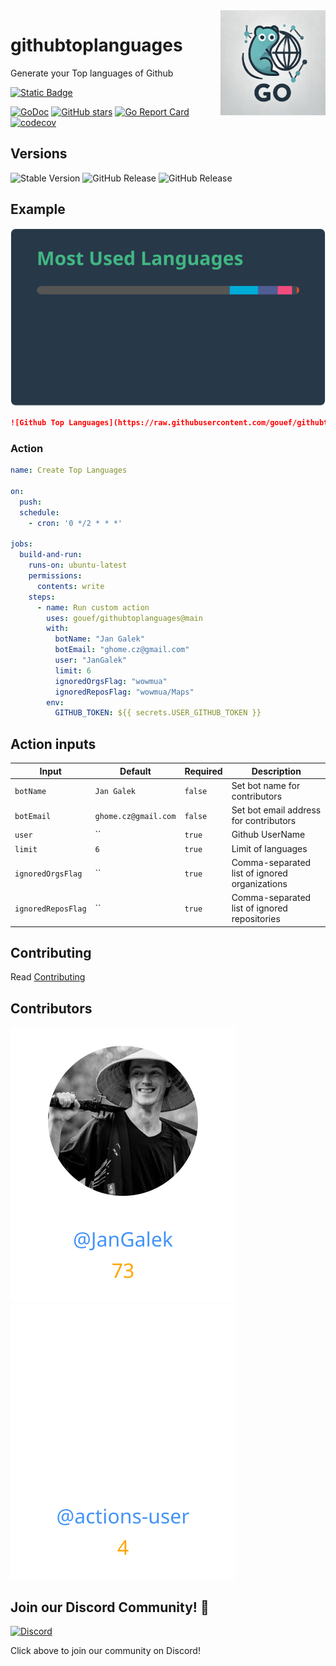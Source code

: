 <img align=right width="168" src="docs/gouef_logo.png">

# githubtoplanguages
Generate your Top languages of Github

[![Static Badge](https://img.shields.io/badge/Github-gouef%2Fgithubtoplanguages-blue?style=for-the-badge&logo=github&link=github.com%2Fgouef%2Fgithubtoplanguages)](https://github.com/gouef/githubtoplanguages)

[![GoDoc](https://pkg.go.dev/badge/github.com/gouef/githubtoplanguages.svg)](https://pkg.go.dev/github.com/gouef/githubtoplanguages)
[![GitHub stars](https://img.shields.io/github/stars/gouef/githubtoplanguages?style=social)](https://github.com/gouef/githubtoplanguages/stargazers)
[![Go Report Card](https://goreportcard.com/badge/github.com/gouef/githubtoplanguages)](https://goreportcard.com/report/github.com/gouef/githubtoplanguages)
[![codecov](https://codecov.io/github/gouef/githubtoplanguages/branch/main/graph/badge.svg?token=YUG8EMH6Q8)](https://codecov.io/github/gouef/githubtoplanguages)

## Versions
![Stable Version](https://img.shields.io/github/v/release/gouef/githubtoplanguages?label=Stable&labelColor=green)
![GitHub Release](https://img.shields.io/github/v/release/gouef/githubtoplanguages?label=RC&include_prereleases&filter=*rc*&logoSize=diago)
![GitHub Release](https://img.shields.io/github/v/release/gouef/githubtoplanguages?label=Beta&include_prereleases&filter=*beta*&logoSize=diago)


## Example

![Github Top Languages](https://raw.githubusercontent.com/gouef/githubtoplanguages/refs/heads/main/toplanguages.svg)

```markdown
![Github Top Languages](https://raw.githubusercontent.com/gouef/githubtoplanguages/refs/heads/main/toplanguages.svg)
```

### Action

```yaml
name: Create Top Languages

on:
  push:
  schedule:
    - cron: '0 */2 * * *'

jobs:
  build-and-run:
    runs-on: ubuntu-latest
    permissions:
      contents: write
    steps:
      - name: Run custom action
        uses: gouef/githubtoplanguages@main
        with:
          botName: "Jan Galek"
          botEmail: "ghome.cz@gmail.com"
          user: "JanGalek"
          limit: 6
          ignoredOrgsFlag: "wowmua"
          ignoredReposFlag: "wowmua/Maps"
        env:
          GITHUB_TOKEN: ${{ secrets.USER_GITHUB_TOKEN }}
```

## Action inputs

| Input              | Default              | Required | Description                                   |
|--------------------|----------------------|----------|-----------------------------------------------|
| `botName`          | `Jan Galek`          | `false`  | Set bot name for contributors                 |
| `botEmail`         | `ghome.cz@gmail.com` | `false`  | Set bot email address for contributors        |
| `user`             | ``                   | `true`   | Github UserName                               |
| `limit`            | `6`                  | `true`   | Limit of languages                            |
| `ignoredOrgsFlag`  | ``                   | `true`   | Comma-separated list of ignored organizations |
| `ignoredReposFlag` | ``                   | `true`   | Comma-separated list of ignored repositories  |


## Contributing

Read [Contributing](CONTRIBUTING.md)

## Contributors

<div>
<span>
  <a href="https://github.com/JanGalek"><img src="https://raw.githubusercontent.com/gouef/githubtoplanguages/refs/heads/contributors-svg/.github/contributors/JanGalek.svg" alt="JanGalek" /></a>
</span>
<span>
  <a href="https://github.com/actions-user"><img src="https://raw.githubusercontent.com/gouef/githubtoplanguages/refs/heads/contributors-svg/.github/contributors/actions-user.svg" alt="actions-user" /></a>
</span>
</div>

## Join our Discord Community! 🎉

[![Discord](https://img.shields.io/discord/1334331501462163509?style=for-the-badge&logo=discord&logoColor=white&logoSize=auto&label=Community%20discord&labelColor=blue&link=https%3A%2F%2Fdiscord.gg%2FwjGqeWFnqK
)](https://discord.gg/wjGqeWFnqK)

Click above to join our community on Discord!
